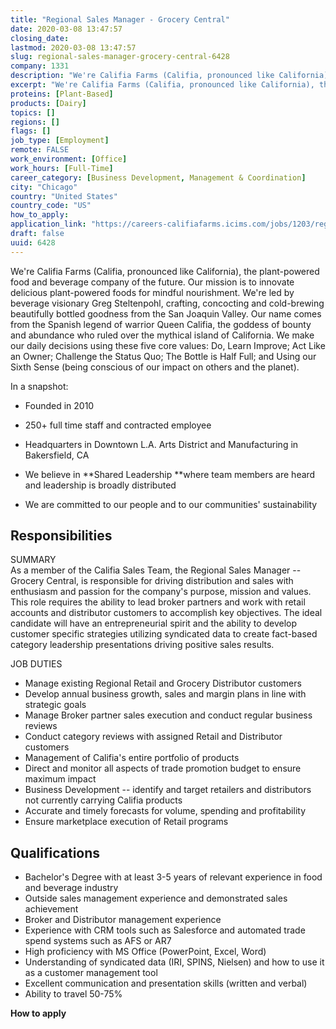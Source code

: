 ```yaml
---
title: "Regional Sales Manager - Grocery Central"
date: 2020-03-08 13:47:57
closing_date: 
lastmod: 2020-03-08 13:47:57
slug: regional-sales-manager-grocery-central-6428
company: 1331
description: "We're Califia Farms (Califia, pronounced like California), the plant-powered food and beverage company of the future. Our mission is to innovate delicious plant-powered foods for mindful nourishment. We're led by beverage visionary Greg Steltenpohl, crafting, concocting and cold-brewing beautifully bottled goodness from the San Joaquin Valley. Our name comes from the Spanish legend of warrior Queen Califia, the goddess of bounty and abundance who ruled over the mythical island of California."
excerpt: "We're Califia Farms (Califia, pronounced like California), the plant-powered food and beverage company of the future. Our mission is to innovate delicious plant-powered foods for mindful nourishment. We're led by beverage visionary Greg Steltenpohl, crafting, concocting and cold-brewing beautifully bottled goodness from the San Joaquin Valley. Our name comes from the Spanish legend of warrior Queen Califia, the goddess of bounty and abundance who ruled over the mythical island of California."
proteins: [Plant-Based]
products: [Dairy]
topics: []
regions: []
flags: []
job_type: [Employment]
remote: FALSE
work_environment: [Office]
work_hours: [Full-Time]
career_category: [Business Development, Management & Coordination]
city: "Chicago"
country: "United States"
country_code: "US"
how_to_apply: 
application_link: "https://careers-califiafarms.icims.com/jobs/1203/regional-sales-manager---grocery-central/job"
draft: false
uuid: 6428
---
```

We\'re Califia Farms (Califia, pronounced like California), the
plant-powered food and beverage company of the future. Our mission is to
innovate delicious plant-powered foods for mindful nourishment. We\'re
led by beverage visionary Greg Steltenpohl, crafting, concocting and
cold-brewing beautifully bottled goodness from the San Joaquin Valley.
Our name comes from the Spanish legend of warrior Queen Califia, the
goddess of bounty and abundance who ruled over the mythical island of
California. We make our daily decisions using these five core
values: Do, Learn Improve; Act Like an Owner; Challenge the Status
Quo; The Bottle is Half Full; and Using our Sixth Sense (being conscious
of our impact on others and the planet).

In a snapshot:

-   Founded in 2010

-   250+ full time staff and contracted employee

-   Headquarters in Downtown L.A. Arts District and Manufacturing in
    Bakersfield, CA

-   We believe in **Shared Leadership **where team members are heard and
    leadership is broadly distributed

-   We are committed to our people and to our communities\'
    sustainability

## Responsibilities

SUMMARY\
As a member of the Califia Sales Team, the Regional Sales Manager --
Grocery Central, is responsible for driving distribution and sales with
enthusiasm and passion for the company's purpose, mission and values.
This role requires the ability to lead broker partners and work with
retail accounts and distributor customers to accomplish key objectives.
The ideal candidate will have an entrepreneurial spirit and the ability
to develop customer specific strategies utilizing syndicated data to
create fact-based category leadership presentations driving positive
sales results.

JOB DUTIES

-   Manage existing Regional Retail and Grocery Distributor customers
-   Develop annual business growth, sales and margin plans in line with
    strategic goals
-   Manage Broker partner sales execution and conduct regular business
    reviews
-   Conduct category reviews with assigned Retail and Distributor
    customers
-   Management of Califia's entire portfolio of products
-   Direct and monitor all aspects of trade promotion budget to ensure
    maximum impact
-   Business Development -- identify and target retailers and
    distributors not currently carrying Califia products
-   Accurate and timely forecasts for volume, spending and profitability
-   Ensure marketplace execution of Retail programs

## Qualifications

-   Bachelor's Degree with at least 3-5 years of relevant experience in
    food and beverage industry
-   Outside sales management experience and demonstrated sales
    achievement
-   Broker and Distributor management experience
-   Experience with CRM tools such as Salesforce and automated trade
    spend systems such as AFS or AR7
-   High proficiency with MS Office (PowerPoint, Excel, Word)
-   Understanding of syndicated data (IRI, SPINS, Nielsen) and how to
    use it as a customer management tool
-   Excellent communication and presentation skills (written and verbal)
-   Ability to travel 50-75%


**How to apply**



